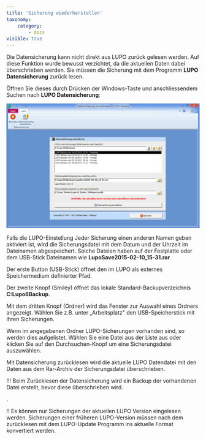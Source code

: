 ```yaml
---
title: 'Sicherung wiederherstellen'
taxonomy:
    category:
        - docs
visible: true
---
```


Die Datensicherung kann nicht direkt aus LUPO zurück gelesen werden. Auf diese Funktion wurde bewusst verzichtet, da die aktuellen Daten dabei überschrieben werden. Sie müssen die Sicherung mit dem Programm **LUPO Datensicherung** zurück lesen.

Öffnen Sie dieses durch Drücken der Windows-Taste und anschliessendem Suchen nach **LUPO Datensicherung**:

![lupo-backup](../../images/lupo-backup.png)

Falls die LUPO-Einstellung Jeder Sicherung einen anderen Namen geben aktiviert ist, wird die Sicherungsdatei mit dem Datum und der Uhrzeit im Dateinamen abgespeichert. Solche Dateien haben auf der Festplatte oder dem USB-Stick Dateinamen wie **LupoSave2015-02-10_15-31.rar**

Der erste Button (USB-Stick) öffnet den im LUPO als externes Speichermedium definierter Pfad.

Der zweite Knopf (Smiley) öffnet das lokale Standard-Backupverzeichnis **C:Lupo8Backup**.

Mit dem dritten Knopf (Ordner) wird das Fenster zur Auswahl eines Ordners angezeigt. Wählen Sie z.B. unter „Arbeitsplatz" den USB-Speicherstick mit Ihren Sicherungen.

Wenn im angegebenen Ordner LUPO-Sicherungen vorhanden sind, so werden dies aufgelistet. Wählen Sie eine Datei aus der Liste aus oder klicken Sie auf den Durchsuchen-Knopf um eine Sicherungsdatei auszuwählen.

Mit <span class="btn">Datensicherung zurücklesen</span> wird die aktuelle LUPO Datendatei mit den Daten aus dem Rar-Archiv der Sicherungsdatei überschrieben.


!!! Beim Zurücklesen der Datensicherung wird ein Backup der vorhandenen Datei erstellt, bevor diese überschrieben wird.

.

!! Es können nur Sicherungen der aktuellen LUPO Version eingelesen werden. Sicherungen einer früheren LUPO-Version müssen nach dem zurücklesen mit dem LUPO-Update Programm ins aktuelle Format konvertiert werden.
